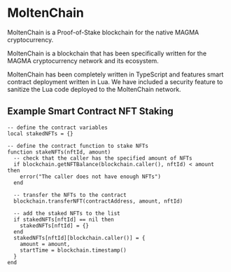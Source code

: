 # MoltenChain
MoltenChain is a Proof-of-Stake blockchain for the native MAGMA cryptocurrency.

MoltenChain is a blockchain that has been specifically written for the MAGMA cryptocurrency network and its ecosystem.

MoltenChain has been completely written in TypeScript and features smart contract deployment written in Lua.
We have included a security feature to sanitize the Lua code deployed to the MoltenChain network.


## Example Smart Contract NFT Staking 

```
-- define the contract variables
local stakedNFTs = {}

-- define the contract function to stake NFTs
function stakeNFTs(nftId, amount)
  -- check that the caller has the specified amount of NFTs
  if blockchain.getNFTBalance(blockchain.caller(), nftId) < amount then
    error("The caller does not have enough NFTs")
  end

  -- transfer the NFTs to the contract
  blockchain.transferNFT(contractAddress, amount, nftId)

  -- add the staked NFTs to the list
  if stakedNFTs[nftId] == nil then
    stakedNFTs[nftId] = {}
  end
  stakedNFTs[nftId][blockchain.caller()] = {
    amount = amount,
    startTime = blockchain.timestamp()
  }
end
```
